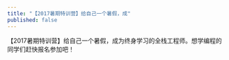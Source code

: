 ```yaml
---
title: "【2017暑期特训营】给自己一个暑假，成"
published: false
---
```

【2017暑期特训营】给自己一个暑假，成为终身学习的全栈工程师。想学编程的同学们赶快报名参加吧！

